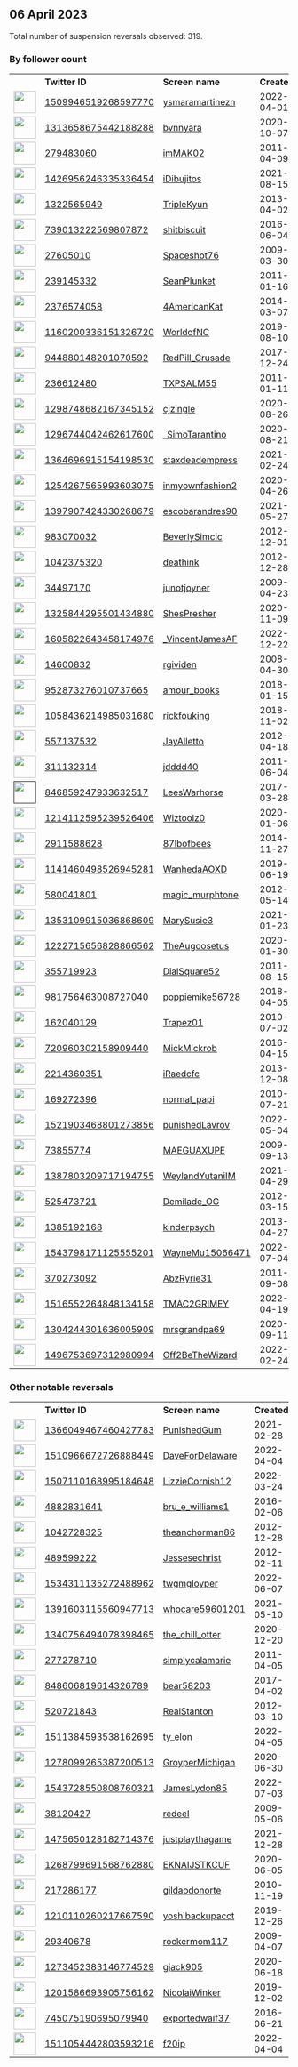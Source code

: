 
## 06 April 2023
Total number of suspension reversals observed: 319.

### By follower count
<table><tr><th></th><th align="left">Twitter ID</th><th align="left">Screen name</th>
<th align="left">Created</th><th align="left">Status</th><th align="left">Suspended</th><th align="left">Followers</th>
<tr><td><a href="https://pbs.twimg.com/profile_images/1643829537522823168/ggzCOh-b_normal.jpg"><img src="https://pbs.twimg.com/profile_images/1643829537522823168/ggzCOh-b_normal.jpg" width="40px" height="40px" align="center"/></a></td><td><a href="https://twitter.com/intent/user?user_id=1509946519268597770">1509946519268597770</a></td><td><a href="https://twitter.com/ysmaramartinezn">ysmaramartinezn</a></td><td>2022-04-01</td><td align="center"></td><td>2023-01-08</td><td>396182</td></tr>
<tr><td><a href="https://pbs.twimg.com/profile_images/1655678010941423617/end262TQ_normal.jpg"><img src="https://pbs.twimg.com/profile_images/1655678010941423617/end262TQ_normal.jpg" width="40px" height="40px" align="center"/></a></td><td><a href="https://twitter.com/intent/user?user_id=1313658675442188288">1313658675442188288</a></td><td><a href="https://twitter.com/bvnnyara">bvnnyara</a></td><td>2020-10-07</td><td align="center">🔒</td><td>2022-10-27</td><td>216423</td></tr>
<tr><td><a href="https://pbs.twimg.com/profile_images/1641490433237995521/yWEtxgLs_normal.jpg"><img src="https://pbs.twimg.com/profile_images/1641490433237995521/yWEtxgLs_normal.jpg" width="40px" height="40px" align="center"/></a></td><td><a href="https://twitter.com/intent/user?user_id=279483060">279483060</a></td><td><a href="https://twitter.com/imMAK02">imMAK02</a></td><td>2011-04-09</td><td align="center"></td><td></td><td>85589</td></tr>
<tr><td><a href="https://pbs.twimg.com/profile_images/1652733516122038274/sunV79mk_normal.jpg"><img src="https://pbs.twimg.com/profile_images/1652733516122038274/sunV79mk_normal.jpg" width="40px" height="40px" align="center"/></a></td><td><a href="https://twitter.com/intent/user?user_id=1426956246335336454">1426956246335336454</a></td><td><a href="https://twitter.com/iDibujitos">iDibujitos</a></td><td>2021-08-15</td><td align="center"></td><td></td><td>74488</td></tr>
<tr><td><a href="https://pbs.twimg.com/profile_images/1655486043955798017/xuzSpw1F_normal.jpg"><img src="https://pbs.twimg.com/profile_images/1655486043955798017/xuzSpw1F_normal.jpg" width="40px" height="40px" align="center"/></a></td><td><a href="https://twitter.com/intent/user?user_id=1322565949">1322565949</a></td><td><a href="https://twitter.com/TripleKyun">TripleKyun</a></td><td>2013-04-02</td><td align="center"></td><td>2023-03-20</td><td>62649</td></tr>
<tr><td><a href="https://pbs.twimg.com/profile_images/1475923391903318022/tIXscS95_normal.jpg"><img src="https://pbs.twimg.com/profile_images/1475923391903318022/tIXscS95_normal.jpg" width="40px" height="40px" align="center"/></a></td><td><a href="https://twitter.com/intent/user?user_id=739013222569807872">739013222569807872</a></td><td><a href="https://twitter.com/shitbiscuit">shitbiscuit</a></td><td>2016-06-04</td><td align="center"></td><td>2022-10-30</td><td>32435</td></tr>
<tr><td><a href="https://pbs.twimg.com/profile_images/1302096822144577537/K5vYKv7l_normal.jpg"><img src="https://pbs.twimg.com/profile_images/1302096822144577537/K5vYKv7l_normal.jpg" width="40px" height="40px" align="center"/></a></td><td><a href="https://twitter.com/intent/user?user_id=27605010">27605010</a></td><td><a href="https://twitter.com/Spaceshot76">Spaceshot76</a></td><td>2009-03-30</td><td align="center"></td><td></td><td>24035</td></tr>
<tr><td><a href="https://pbs.twimg.com/profile_images/1439760873073963017/I7T-7pm2_normal.jpg"><img src="https://pbs.twimg.com/profile_images/1439760873073963017/I7T-7pm2_normal.jpg" width="40px" height="40px" align="center"/></a></td><td><a href="https://twitter.com/intent/user?user_id=239145332">239145332</a></td><td><a href="https://twitter.com/SeanPlunket">SeanPlunket</a></td><td>2011-01-16</td><td align="center"></td><td>2023-04-03</td><td>23272</td></tr>
<tr><td><a href="https://pbs.twimg.com/profile_images/1650974239728730112/1mVY4hc5_normal.jpg"><img src="https://pbs.twimg.com/profile_images/1650974239728730112/1mVY4hc5_normal.jpg" width="40px" height="40px" align="center"/></a></td><td><a href="https://twitter.com/intent/user?user_id=2376574058">2376574058</a></td><td><a href="https://twitter.com/4AmericanKat">4AmericanKat</a></td><td>2014-03-07</td><td align="center"></td><td></td><td>22591</td></tr>
<tr><td><a href="https://pbs.twimg.com/profile_images/1643873779741782016/dON7UlXc_normal.jpg"><img src="https://pbs.twimg.com/profile_images/1643873779741782016/dON7UlXc_normal.jpg" width="40px" height="40px" align="center"/></a></td><td><a href="https://twitter.com/intent/user?user_id=1160200336151326720">1160200336151326720</a></td><td><a href="https://twitter.com/WorldofNC">WorldofNC</a></td><td>2019-08-10</td><td align="center"></td><td>2022-08-21</td><td>20816</td></tr>
<tr><td><a href="https://pbs.twimg.com/profile_images/1644029256467357697/NaqfCkuA_normal.jpg"><img src="https://pbs.twimg.com/profile_images/1644029256467357697/NaqfCkuA_normal.jpg" width="40px" height="40px" align="center"/></a></td><td><a href="https://twitter.com/intent/user?user_id=944880148201070592">944880148201070592</a></td><td><a href="https://twitter.com/RedPill_Crusade">RedPill_Crusade</a></td><td>2017-12-24</td><td align="center"></td><td></td><td>15681</td></tr>
<tr><td><a href="https://pbs.twimg.com/profile_images/1063449174547591171/X5JlfZeY_normal.jpg"><img src="https://pbs.twimg.com/profile_images/1063449174547591171/X5JlfZeY_normal.jpg" width="40px" height="40px" align="center"/></a></td><td><a href="https://twitter.com/intent/user?user_id=236612480">236612480</a></td><td><a href="https://twitter.com/TXPSALM55">TXPSALM55</a></td><td>2011-01-11</td><td align="center"></td><td></td><td>15240</td></tr>
<tr><td><a href="https://pbs.twimg.com/profile_images/1643884246367346688/m4NnpBYF_normal.jpg"><img src="https://pbs.twimg.com/profile_images/1643884246367346688/m4NnpBYF_normal.jpg" width="40px" height="40px" align="center"/></a></td><td><a href="https://twitter.com/intent/user?user_id=1298748682167345152">1298748682167345152</a></td><td><a href="https://twitter.com/cjzingle">cjzingle</a></td><td>2020-08-26</td><td align="center">🚫</td><td>2022-02-13</td><td>13502</td></tr>
<tr><td><a href="https://pbs.twimg.com/profile_images/1649154006000738308/kmXRB4WN_normal.jpg"><img src="https://pbs.twimg.com/profile_images/1649154006000738308/kmXRB4WN_normal.jpg" width="40px" height="40px" align="center"/></a></td><td><a href="https://twitter.com/intent/user?user_id=1296744042462617600">1296744042462617600</a></td><td><a href="https://twitter.com/_SimoTarantino">_SimoTarantino</a></td><td>2020-08-21</td><td align="center"></td><td></td><td>10990</td></tr>
<tr><td><a href="https://pbs.twimg.com/profile_images/1638939675216822272/u7YO0YkK_normal.jpg"><img src="https://pbs.twimg.com/profile_images/1638939675216822272/u7YO0YkK_normal.jpg" width="40px" height="40px" align="center"/></a></td><td><a href="https://twitter.com/intent/user?user_id=1364696915154198530">1364696915154198530</a></td><td><a href="https://twitter.com/staxdeadempress">staxdeadempress</a></td><td>2021-02-24</td><td align="center"></td><td>2023-03-15</td><td>10197</td></tr>
<tr><td><a href="https://pbs.twimg.com/profile_images/1343237770811158531/p8JZhQgs_normal.jpg"><img src="https://pbs.twimg.com/profile_images/1343237770811158531/p8JZhQgs_normal.jpg" width="40px" height="40px" align="center"/></a></td><td><a href="https://twitter.com/intent/user?user_id=1254267565993603075">1254267565993603075</a></td><td><a href="https://twitter.com/inmyownfashion2">inmyownfashion2</a></td><td>2020-04-26</td><td align="center"></td><td>2022-08-07</td><td>9997</td></tr>
<tr><td><a href="https://pbs.twimg.com/profile_images/1652690937519259649/6hQZfK1f_normal.jpg"><img src="https://pbs.twimg.com/profile_images/1652690937519259649/6hQZfK1f_normal.jpg" width="40px" height="40px" align="center"/></a></td><td><a href="https://twitter.com/intent/user?user_id=1397907424330268679">1397907424330268679</a></td><td><a href="https://twitter.com/escobarandres90">escobarandres90</a></td><td>2021-05-27</td><td align="center"></td><td>2022-06-20</td><td>9660</td></tr>
<tr><td><a href="https://pbs.twimg.com/profile_images/1651607831546609664/cXqKGcm4_normal.jpg"><img src="https://pbs.twimg.com/profile_images/1651607831546609664/cXqKGcm4_normal.jpg" width="40px" height="40px" align="center"/></a></td><td><a href="https://twitter.com/intent/user?user_id=983070032">983070032</a></td><td><a href="https://twitter.com/BeverlySimcic">BeverlySimcic</a></td><td>2012-12-01</td><td align="center"></td><td></td><td>9543</td></tr>
<tr><td><a href="https://pbs.twimg.com/profile_images/1347701829589753856/itZO2YzE_normal.jpg"><img src="https://pbs.twimg.com/profile_images/1347701829589753856/itZO2YzE_normal.jpg" width="40px" height="40px" align="center"/></a></td><td><a href="https://twitter.com/intent/user?user_id=1042375320">1042375320</a></td><td><a href="https://twitter.com/deathink">deathink</a></td><td>2012-12-28</td><td align="center"></td><td></td><td>9435</td></tr>
<tr><td><a href="https://pbs.twimg.com/profile_images/1639033052792856577/iR6ndS96_normal.jpg"><img src="https://pbs.twimg.com/profile_images/1639033052792856577/iR6ndS96_normal.jpg" width="40px" height="40px" align="center"/></a></td><td><a href="https://twitter.com/intent/user?user_id=34497170">34497170</a></td><td><a href="https://twitter.com/junotjoyner">junotjoyner</a></td><td>2009-04-23</td><td align="center"></td><td>2023-04-03</td><td>8699</td></tr>
<tr><td><a href="https://pbs.twimg.com/profile_images/1652403274933256192/qdweemPW_normal.jpg"><img src="https://pbs.twimg.com/profile_images/1652403274933256192/qdweemPW_normal.jpg" width="40px" height="40px" align="center"/></a></td><td><a href="https://twitter.com/intent/user?user_id=1325844295501434880">1325844295501434880</a></td><td><a href="https://twitter.com/ShesPresher">ShesPresher</a></td><td>2020-11-09</td><td align="center"></td><td>2023-01-01</td><td>8505</td></tr>
<tr><td><a href="https://pbs.twimg.com/profile_images/1605850617091850240/C9N6qwaW_normal.jpg"><img src="https://pbs.twimg.com/profile_images/1605850617091850240/C9N6qwaW_normal.jpg" width="40px" height="40px" align="center"/></a></td><td><a href="https://twitter.com/intent/user?user_id=1605822643458174976">1605822643458174976</a></td><td><a href="https://twitter.com/_VincentJamesAF">_VincentJamesAF</a></td><td>2022-12-22</td><td align="center">🚫</td><td>2023-04-04</td><td>6636</td></tr>
<tr><td><a href="https://pbs.twimg.com/profile_images/351154575/band_0609_normal.jpg"><img src="https://pbs.twimg.com/profile_images/351154575/band_0609_normal.jpg" width="40px" height="40px" align="center"/></a></td><td><a href="https://twitter.com/intent/user?user_id=14600832">14600832</a></td><td><a href="https://twitter.com/rgividen">rgividen</a></td><td>2008-04-30</td><td align="center"></td><td></td><td>5941</td></tr>
<tr><td><a href="https://pbs.twimg.com/profile_images/1484468909893816321/rBWAoqec_normal.jpg"><img src="https://pbs.twimg.com/profile_images/1484468909893816321/rBWAoqec_normal.jpg" width="40px" height="40px" align="center"/></a></td><td><a href="https://twitter.com/intent/user?user_id=952873276010737665">952873276010737665</a></td><td><a href="https://twitter.com/amour_books">amour_books</a></td><td>2018-01-15</td><td align="center"></td><td>2022-08-04</td><td>5868</td></tr>
<tr><td><a href="https://pbs.twimg.com/profile_images/1643263703083524097/fruU5UpZ_normal.jpg"><img src="https://pbs.twimg.com/profile_images/1643263703083524097/fruU5UpZ_normal.jpg" width="40px" height="40px" align="center"/></a></td><td><a href="https://twitter.com/intent/user?user_id=1058436214985031680">1058436214985031680</a></td><td><a href="https://twitter.com/rickfouking">rickfouking</a></td><td>2018-11-02</td><td align="center"></td><td></td><td>5724</td></tr>
<tr><td><a href="https://pbs.twimg.com/profile_images/1652005891187589136/LcXEEwaV_normal.jpg"><img src="https://pbs.twimg.com/profile_images/1652005891187589136/LcXEEwaV_normal.jpg" width="40px" height="40px" align="center"/></a></td><td><a href="https://twitter.com/intent/user?user_id=557137532">557137532</a></td><td><a href="https://twitter.com/JayAlletto">JayAlletto</a></td><td>2012-04-18</td><td align="center"></td><td>2022-06-01</td><td>5695</td></tr>
<tr><td><a href="https://pbs.twimg.com/profile_images/1493172488078970882/Hc1Ae2Mx_normal.jpg"><img src="https://pbs.twimg.com/profile_images/1493172488078970882/Hc1Ae2Mx_normal.jpg" width="40px" height="40px" align="center"/></a></td><td><a href="https://twitter.com/intent/user?user_id=311132314">311132314</a></td><td><a href="https://twitter.com/jdddd40">jdddd40</a></td><td>2011-06-04</td><td align="center"></td><td>2023-02-04</td><td>5351</td></tr>
<tr><td><a href=""><img src="" width="40px" height="40px" align="center"/></a></td><td><a href="https://twitter.com/intent/user?user_id=846859247933632517">846859247933632517</a></td><td><a href="https://twitter.com/LeesWarhorse">LeesWarhorse</a></td><td>2017-03-28</td><td align="center"></td><td>2022-12-28</td><td>4913</td></tr>
<tr><td><a href="https://pbs.twimg.com/profile_images/1655876475684257792/mOAXbwnI_normal.jpg"><img src="https://pbs.twimg.com/profile_images/1655876475684257792/mOAXbwnI_normal.jpg" width="40px" height="40px" align="center"/></a></td><td><a href="https://twitter.com/intent/user?user_id=1214112595239526406">1214112595239526406</a></td><td><a href="https://twitter.com/Wiztoolz0">Wiztoolz0</a></td><td>2020-01-06</td><td align="center"></td><td>2022-07-28</td><td>4862</td></tr>
<tr><td><a href="https://pbs.twimg.com/profile_images/1330743764676009984/cypq1vMs_normal.jpg"><img src="https://pbs.twimg.com/profile_images/1330743764676009984/cypq1vMs_normal.jpg" width="40px" height="40px" align="center"/></a></td><td><a href="https://twitter.com/intent/user?user_id=2911588628">2911588628</a></td><td><a href="https://twitter.com/87lbofbees">87lbofbees</a></td><td>2014-11-27</td><td align="center"></td><td>2022-12-28</td><td>4225</td></tr>
<tr><td><a href="https://pbs.twimg.com/profile_images/1650743149717848066/YG1vEeJ-_normal.jpg"><img src="https://pbs.twimg.com/profile_images/1650743149717848066/YG1vEeJ-_normal.jpg" width="40px" height="40px" align="center"/></a></td><td><a href="https://twitter.com/intent/user?user_id=1141460498526945281">1141460498526945281</a></td><td><a href="https://twitter.com/WanhedaAOXD">WanhedaAOXD</a></td><td>2019-06-19</td><td align="center"></td><td>2023-03-11</td><td>3784</td></tr>
<tr><td><a href="https://pbs.twimg.com/profile_images/1061365193605894144/2RK3fmH7_normal.jpg"><img src="https://pbs.twimg.com/profile_images/1061365193605894144/2RK3fmH7_normal.jpg" width="40px" height="40px" align="center"/></a></td><td><a href="https://twitter.com/intent/user?user_id=580041801">580041801</a></td><td><a href="https://twitter.com/magic_murphtone">magic_murphtone</a></td><td>2012-05-14</td><td align="center"></td><td></td><td>3349</td></tr>
<tr><td><a href="https://pbs.twimg.com/profile_images/1364427289342087174/yOJ1jNFk_normal.jpg"><img src="https://pbs.twimg.com/profile_images/1364427289342087174/yOJ1jNFk_normal.jpg" width="40px" height="40px" align="center"/></a></td><td><a href="https://twitter.com/intent/user?user_id=1353109915036868609">1353109915036868609</a></td><td><a href="https://twitter.com/MarySusie3">MarySusie3</a></td><td>2021-01-23</td><td align="center"></td><td>2022-05-25</td><td>3279</td></tr>
<tr><td><a href="https://pbs.twimg.com/profile_images/1342611759954337792/NZvJ4GgY_normal.jpg"><img src="https://pbs.twimg.com/profile_images/1342611759954337792/NZvJ4GgY_normal.jpg" width="40px" height="40px" align="center"/></a></td><td><a href="https://twitter.com/intent/user?user_id=1222715656828866562">1222715656828866562</a></td><td><a href="https://twitter.com/TheAugoosetus">TheAugoosetus</a></td><td>2020-01-30</td><td align="center"></td><td></td><td>3144</td></tr>
<tr><td><a href="https://pbs.twimg.com/profile_images/1455205829246808065/4nyVZ2qF_normal.png"><img src="https://pbs.twimg.com/profile_images/1455205829246808065/4nyVZ2qF_normal.png" width="40px" height="40px" align="center"/></a></td><td><a href="https://twitter.com/intent/user?user_id=355719923">355719923</a></td><td><a href="https://twitter.com/DialSquare52">DialSquare52</a></td><td>2011-08-15</td><td align="center"></td><td>2023-02-13</td><td>3045</td></tr>
<tr><td><a href="https://pbs.twimg.com/profile_images/983052963504578560/gGXZVVv3_normal.jpg"><img src="https://pbs.twimg.com/profile_images/983052963504578560/gGXZVVv3_normal.jpg" width="40px" height="40px" align="center"/></a></td><td><a href="https://twitter.com/intent/user?user_id=981756463008727040">981756463008727040</a></td><td><a href="https://twitter.com/poppiemike56728">poppiemike56728</a></td><td>2018-04-05</td><td align="center"></td><td>2022-10-29</td><td>2990</td></tr>
<tr><td><a href="https://pbs.twimg.com/profile_images/1264902960712159239/mDMnUb8X_normal.jpg"><img src="https://pbs.twimg.com/profile_images/1264902960712159239/mDMnUb8X_normal.jpg" width="40px" height="40px" align="center"/></a></td><td><a href="https://twitter.com/intent/user?user_id=162040129">162040129</a></td><td><a href="https://twitter.com/Trapez01">Trapez01</a></td><td>2010-07-02</td><td align="center"></td><td>2022-08-03</td><td>2827</td></tr>
<tr><td><a href="https://pbs.twimg.com/profile_images/1643114561329922048/Ia-Ugck-_normal.jpg"><img src="https://pbs.twimg.com/profile_images/1643114561329922048/Ia-Ugck-_normal.jpg" width="40px" height="40px" align="center"/></a></td><td><a href="https://twitter.com/intent/user?user_id=720960302158909440">720960302158909440</a></td><td><a href="https://twitter.com/MickMickrob">MickMickrob</a></td><td>2016-04-15</td><td align="center"></td><td>2022-08-20</td><td>2552</td></tr>
<tr><td><a href="https://pbs.twimg.com/profile_images/1654254639544430593/a3eogB9U_normal.jpg"><img src="https://pbs.twimg.com/profile_images/1654254639544430593/a3eogB9U_normal.jpg" width="40px" height="40px" align="center"/></a></td><td><a href="https://twitter.com/intent/user?user_id=2214360351">2214360351</a></td><td><a href="https://twitter.com/iRaedcfc">iRaedcfc</a></td><td>2013-12-08</td><td align="center">🔒</td><td>2023-02-06</td><td>2551</td></tr>
<tr><td><a href="https://pbs.twimg.com/profile_images/1643354361370648576/I_ATu7-f_normal.jpg"><img src="https://pbs.twimg.com/profile_images/1643354361370648576/I_ATu7-f_normal.jpg" width="40px" height="40px" align="center"/></a></td><td><a href="https://twitter.com/intent/user?user_id=169272396">169272396</a></td><td><a href="https://twitter.com/normal_papi">normal_papi</a></td><td>2010-07-21</td><td align="center"></td><td></td><td>2449</td></tr>
<tr><td><a href="https://pbs.twimg.com/profile_images/1654798298937696256/qlYZopK0_normal.jpg"><img src="https://pbs.twimg.com/profile_images/1654798298937696256/qlYZopK0_normal.jpg" width="40px" height="40px" align="center"/></a></td><td><a href="https://twitter.com/intent/user?user_id=1521903468801273856">1521903468801273856</a></td><td><a href="https://twitter.com/punishedLavrov">punishedLavrov</a></td><td>2022-05-04</td><td align="center"></td><td>2022-10-30</td><td>2301</td></tr>
<tr><td><a href="https://pbs.twimg.com/profile_images/1393217421369020417/SkuIm_1V_normal.jpg"><img src="https://pbs.twimg.com/profile_images/1393217421369020417/SkuIm_1V_normal.jpg" width="40px" height="40px" align="center"/></a></td><td><a href="https://twitter.com/intent/user?user_id=73855774">73855774</a></td><td><a href="https://twitter.com/MAEGUAXUPE">MAEGUAXUPE</a></td><td>2009-09-13</td><td align="center"></td><td>2022-10-18</td><td>2297</td></tr>
<tr><td><a href="https://pbs.twimg.com/profile_images/1655324296988831744/oQd7CJuX_normal.jpg"><img src="https://pbs.twimg.com/profile_images/1655324296988831744/oQd7CJuX_normal.jpg" width="40px" height="40px" align="center"/></a></td><td><a href="https://twitter.com/intent/user?user_id=1387803209717194755">1387803209717194755</a></td><td><a href="https://twitter.com/WeylandYutaniIM">WeylandYutaniIM</a></td><td>2021-04-29</td><td align="center"></td><td>2022-12-15</td><td>2255</td></tr>
<tr><td><a href="https://pbs.twimg.com/profile_images/1650451857527955459/blkymABs_normal.jpg"><img src="https://pbs.twimg.com/profile_images/1650451857527955459/blkymABs_normal.jpg" width="40px" height="40px" align="center"/></a></td><td><a href="https://twitter.com/intent/user?user_id=525473721">525473721</a></td><td><a href="https://twitter.com/Demilade_OG">Demilade_OG</a></td><td>2012-03-15</td><td align="center"></td><td>2023-02-05</td><td>2205</td></tr>
<tr><td><a href="https://pbs.twimg.com/profile_images/1647323385012056067/QAkY3wPq_normal.jpg"><img src="https://pbs.twimg.com/profile_images/1647323385012056067/QAkY3wPq_normal.jpg" width="40px" height="40px" align="center"/></a></td><td><a href="https://twitter.com/intent/user?user_id=1385192168">1385192168</a></td><td><a href="https://twitter.com/kinderpsych">kinderpsych</a></td><td>2013-04-27</td><td align="center"></td><td></td><td>2191</td></tr>
<tr><td><a href="https://pbs.twimg.com/profile_images/1548350645173751811/haLfVBRe_normal.jpg"><img src="https://pbs.twimg.com/profile_images/1548350645173751811/haLfVBRe_normal.jpg" width="40px" height="40px" align="center"/></a></td><td><a href="https://twitter.com/intent/user?user_id=1543798171125555201">1543798171125555201</a></td><td><a href="https://twitter.com/WayneMu15066471">WayneMu15066471</a></td><td>2022-07-04</td><td align="center"></td><td>2022-10-20</td><td>2113</td></tr>
<tr><td><a href="https://pbs.twimg.com/profile_images/1420835964608516101/wL0KArgg_normal.jpg"><img src="https://pbs.twimg.com/profile_images/1420835964608516101/wL0KArgg_normal.jpg" width="40px" height="40px" align="center"/></a></td><td><a href="https://twitter.com/intent/user?user_id=370273092">370273092</a></td><td><a href="https://twitter.com/AbzRyrie31">AbzRyrie31</a></td><td>2011-09-08</td><td align="center"></td><td></td><td>2110</td></tr>
<tr><td><a href="https://pbs.twimg.com/profile_images/1571651033423560704/cwOMDFne_normal.jpg"><img src="https://pbs.twimg.com/profile_images/1571651033423560704/cwOMDFne_normal.jpg" width="40px" height="40px" align="center"/></a></td><td><a href="https://twitter.com/intent/user?user_id=1516552264848134158">1516552264848134158</a></td><td><a href="https://twitter.com/TMAC2GRIMEY">TMAC2GRIMEY</a></td><td>2022-04-19</td><td align="center"></td><td>2022-09-23</td><td>2099</td></tr>
<tr><td><a href="https://pbs.twimg.com/profile_images/1653909382101434368/o77NL65q_normal.jpg"><img src="https://pbs.twimg.com/profile_images/1653909382101434368/o77NL65q_normal.jpg" width="40px" height="40px" align="center"/></a></td><td><a href="https://twitter.com/intent/user?user_id=1304244301636005909">1304244301636005909</a></td><td><a href="https://twitter.com/mrsgrandpa69">mrsgrandpa69</a></td><td>2020-09-11</td><td align="center"></td><td>2022-08-25</td><td>2060</td></tr>
<tr><td><a href="https://pbs.twimg.com/profile_images/1496761538404831232/D8rPJlUQ_normal.jpg"><img src="https://pbs.twimg.com/profile_images/1496761538404831232/D8rPJlUQ_normal.jpg" width="40px" height="40px" align="center"/></a></td><td><a href="https://twitter.com/intent/user?user_id=1496753697312980994">1496753697312980994</a></td><td><a href="https://twitter.com/Off2BeTheWizard">Off2BeTheWizard</a></td><td>2022-02-24</td><td align="center"></td><td>2022-04-04</td><td>2058</td></tr>
</table>

### Other notable reversals
<table><tr><th></th><th align="left">Twitter ID</th><th align="left">Screen name</th>
<th align="left">Created</th><th align="left">Status</th><th align="left">Suspended</th><th align="left">Followers</th>
<tr><td><a href="https://pbs.twimg.com/profile_images/1648867306573840384/X7wYWXU__normal.jpg"><img src="https://pbs.twimg.com/profile_images/1648867306573840384/X7wYWXU__normal.jpg" width="40px" height="40px" align="center"/></a></td><td><a href="https://twitter.com/intent/user?user_id=1366049467460427783">1366049467460427783</a></td><td><a href="https://twitter.com/PunishedGum">PunishedGum</a></td><td>2021-02-28</td><td align="center"></td><td>2022-10-19</td><td>798</td></tr>
<tr><td><a href="https://pbs.twimg.com/profile_images/1644345895616491520/K9j-YB1z_normal.jpg"><img src="https://pbs.twimg.com/profile_images/1644345895616491520/K9j-YB1z_normal.jpg" width="40px" height="40px" align="center"/></a></td><td><a href="https://twitter.com/intent/user?user_id=1510966672726888449">1510966672726888449</a></td><td><a href="https://twitter.com/DaveForDelaware">DaveForDelaware</a></td><td>2022-04-04</td><td align="center"></td><td>2022-06-28</td><td>1038</td></tr>
<tr><td><a href="https://pbs.twimg.com/profile_images/1507115641781854225/Xm4JdFPo_normal.png"><img src="https://pbs.twimg.com/profile_images/1507115641781854225/Xm4JdFPo_normal.png" width="40px" height="40px" align="center"/></a></td><td><a href="https://twitter.com/intent/user?user_id=1507110168995184648">1507110168995184648</a></td><td><a href="https://twitter.com/LizzieCornish12">LizzieCornish12</a></td><td>2022-03-24</td><td align="center"></td><td>2022-12-18</td><td>1002</td></tr>
<tr><td><a href="https://pbs.twimg.com/profile_images/1648565938390810624/qQ2hhamx_normal.jpg"><img src="https://pbs.twimg.com/profile_images/1648565938390810624/qQ2hhamx_normal.jpg" width="40px" height="40px" align="center"/></a></td><td><a href="https://twitter.com/intent/user?user_id=4882831641">4882831641</a></td><td><a href="https://twitter.com/bru_e_williams1">bru_e_williams1</a></td><td>2016-02-06</td><td align="center"></td><td>2022-12-21</td><td>606</td></tr>
<tr><td><a href="https://pbs.twimg.com/profile_images/3097474742/7e7a220b5b11a43c4b49d2f6cf532e3b_normal.jpeg"><img src="https://pbs.twimg.com/profile_images/3097474742/7e7a220b5b11a43c4b49d2f6cf532e3b_normal.jpeg" width="40px" height="40px" align="center"/></a></td><td><a href="https://twitter.com/intent/user?user_id=1042728325">1042728325</a></td><td><a href="https://twitter.com/theanchorman86">theanchorman86</a></td><td>2012-12-28</td><td align="center"></td><td>2022-12-29</td><td>76</td></tr>
<tr><td><a href="https://pbs.twimg.com/profile_images/1013310653166219265/LmBQdYVG_normal.jpg"><img src="https://pbs.twimg.com/profile_images/1013310653166219265/LmBQdYVG_normal.jpg" width="40px" height="40px" align="center"/></a></td><td><a href="https://twitter.com/intent/user?user_id=489599222">489599222</a></td><td><a href="https://twitter.com/Jessesechrist">Jessesechrist</a></td><td>2012-02-11</td><td align="center"></td><td>2022-10-30</td><td>81</td></tr>
<tr><td><a href="https://pbs.twimg.com/profile_images/1654957927491403776/iAaSBWoi_normal.jpg"><img src="https://pbs.twimg.com/profile_images/1654957927491403776/iAaSBWoi_normal.jpg" width="40px" height="40px" align="center"/></a></td><td><a href="https://twitter.com/intent/user?user_id=1534311135272488962">1534311135272488962</a></td><td><a href="https://twitter.com/twgmgloyper">twgmgloyper</a></td><td>2022-06-07</td><td align="center"></td><td>2022-10-30</td><td>105</td></tr>
<tr><td><a href="https://pbs.twimg.com/profile_images/1653115861782126621/hzUgkBIE_normal.jpg"><img src="https://pbs.twimg.com/profile_images/1653115861782126621/hzUgkBIE_normal.jpg" width="40px" height="40px" align="center"/></a></td><td><a href="https://twitter.com/intent/user?user_id=1391603115560947713">1391603115560947713</a></td><td><a href="https://twitter.com/whocare59601201">whocare59601201</a></td><td>2021-05-10</td><td align="center"></td><td>2022-08-23</td><td>183</td></tr>
<tr><td><a href="https://pbs.twimg.com/profile_images/1637499794682724355/gWV6lkwk_normal.jpg"><img src="https://pbs.twimg.com/profile_images/1637499794682724355/gWV6lkwk_normal.jpg" width="40px" height="40px" align="center"/></a></td><td><a href="https://twitter.com/intent/user?user_id=1340756494078398465">1340756494078398465</a></td><td><a href="https://twitter.com/the_chill_otter">the_chill_otter</a></td><td>2020-12-20</td><td align="center"></td><td>2023-03-25</td><td>523</td></tr>
<tr><td><a href="https://pbs.twimg.com/profile_images/1644756201236774912/pZx17ltG_normal.jpg"><img src="https://pbs.twimg.com/profile_images/1644756201236774912/pZx17ltG_normal.jpg" width="40px" height="40px" align="center"/></a></td><td><a href="https://twitter.com/intent/user?user_id=277278710">277278710</a></td><td><a href="https://twitter.com/simplycalamarie">simplycalamarie</a></td><td>2011-04-05</td><td align="center"></td><td>2023-03-25</td><td>158</td></tr>
<tr><td><a href="https://pbs.twimg.com/profile_images/1399982103136178180/2vj8XVVl_normal.jpg"><img src="https://pbs.twimg.com/profile_images/1399982103136178180/2vj8XVVl_normal.jpg" width="40px" height="40px" align="center"/></a></td><td><a href="https://twitter.com/intent/user?user_id=848606819614326789">848606819614326789</a></td><td><a href="https://twitter.com/bear58203">bear58203</a></td><td>2017-04-02</td><td align="center"></td><td>2022-08-22</td><td>1097</td></tr>
<tr><td><a href="https://pbs.twimg.com/profile_images/1241946818071498752/FXU84_cG_normal.jpg"><img src="https://pbs.twimg.com/profile_images/1241946818071498752/FXU84_cG_normal.jpg" width="40px" height="40px" align="center"/></a></td><td><a href="https://twitter.com/intent/user?user_id=520721843">520721843</a></td><td><a href="https://twitter.com/RealStanton">RealStanton</a></td><td>2012-03-10</td><td align="center"></td><td>2022-12-27</td><td>22</td></tr>
<tr><td><a href="https://pbs.twimg.com/profile_images/1511384843032145924/Uqk1fz8h_normal.jpg"><img src="https://pbs.twimg.com/profile_images/1511384843032145924/Uqk1fz8h_normal.jpg" width="40px" height="40px" align="center"/></a></td><td><a href="https://twitter.com/intent/user?user_id=1511384593538162695">1511384593538162695</a></td><td><a href="https://twitter.com/ty_elon">ty_elon</a></td><td>2022-04-05</td><td align="center"></td><td>2022-12-12</td><td>16</td></tr>
<tr><td><a href="https://pbs.twimg.com/profile_images/1510105631574921217/eDXAoUMy_normal.jpg"><img src="https://pbs.twimg.com/profile_images/1510105631574921217/eDXAoUMy_normal.jpg" width="40px" height="40px" align="center"/></a></td><td><a href="https://twitter.com/intent/user?user_id=1278099265387200513">1278099265387200513</a></td><td><a href="https://twitter.com/GroyperMichigan">GroyperMichigan</a></td><td>2020-06-30</td><td align="center"></td><td>2022-04-23</td><td>653</td></tr>
<tr><td><a href="https://pbs.twimg.com/profile_images/1545293307005190144/quOmO-7F_normal.jpg"><img src="https://pbs.twimg.com/profile_images/1545293307005190144/quOmO-7F_normal.jpg" width="40px" height="40px" align="center"/></a></td><td><a href="https://twitter.com/intent/user?user_id=1543728550808760321">1543728550808760321</a></td><td><a href="https://twitter.com/JamesLydon85">JamesLydon85</a></td><td>2022-07-03</td><td align="center"></td><td>2022-11-22</td><td>7</td></tr>
<tr><td><a href="https://pbs.twimg.com/profile_images/1647803556056137728/DlFjVlbt_normal.jpg"><img src="https://pbs.twimg.com/profile_images/1647803556056137728/DlFjVlbt_normal.jpg" width="40px" height="40px" align="center"/></a></td><td><a href="https://twitter.com/intent/user?user_id=38120427">38120427</a></td><td><a href="https://twitter.com/redeel">redeel</a></td><td>2009-05-06</td><td align="center"></td><td>2022-12-23</td><td>25</td></tr>
<tr><td><a href="https://pbs.twimg.com/profile_images/1643264314021748738/629PO83l_normal.jpg"><img src="https://pbs.twimg.com/profile_images/1643264314021748738/629PO83l_normal.jpg" width="40px" height="40px" align="center"/></a></td><td><a href="https://twitter.com/intent/user?user_id=1475650128182714376">1475650128182714376</a></td><td><a href="https://twitter.com/justplaythagame">justplaythagame</a></td><td>2021-12-28</td><td align="center"></td><td>2023-03-31</td><td>332</td></tr>
<tr><td><a href="https://pbs.twimg.com/profile_images/1643555762340515841/1bLy7CXa_normal.jpg"><img src="https://pbs.twimg.com/profile_images/1643555762340515841/1bLy7CXa_normal.jpg" width="40px" height="40px" align="center"/></a></td><td><a href="https://twitter.com/intent/user?user_id=1268799691568762880">1268799691568762880</a></td><td><a href="https://twitter.com/EKNAIJSTKCUF">EKNAIJSTKCUF</a></td><td>2020-06-05</td><td align="center">🔒</td><td>2022-12-05</td><td>81</td></tr>
<tr><td><a href="https://pbs.twimg.com/profile_images/1488268423792578560/Jxz9RiDe_normal.jpg"><img src="https://pbs.twimg.com/profile_images/1488268423792578560/Jxz9RiDe_normal.jpg" width="40px" height="40px" align="center"/></a></td><td><a href="https://twitter.com/intent/user?user_id=217286177">217286177</a></td><td><a href="https://twitter.com/gildaodonorte">gildaodonorte</a></td><td>2010-11-19</td><td align="center"></td><td>2022-12-27</td><td>131</td></tr>
<tr><td><a href="https://pbs.twimg.com/profile_images/1594363980796919809/hrCHEvI1_normal.jpg"><img src="https://pbs.twimg.com/profile_images/1594363980796919809/hrCHEvI1_normal.jpg" width="40px" height="40px" align="center"/></a></td><td><a href="https://twitter.com/intent/user?user_id=1210110260217667590">1210110260217667590</a></td><td><a href="https://twitter.com/yoshibackupacct">yoshibackupacct</a></td><td>2019-12-26</td><td align="center"></td><td>2022-12-01</td><td>731</td></tr>
<tr><td><a href="https://pbs.twimg.com/profile_images/1603841548101292034/y7plelqT_normal.jpg"><img src="https://pbs.twimg.com/profile_images/1603841548101292034/y7plelqT_normal.jpg" width="40px" height="40px" align="center"/></a></td><td><a href="https://twitter.com/intent/user?user_id=29340678">29340678</a></td><td><a href="https://twitter.com/rockermom117">rockermom117</a></td><td>2009-04-07</td><td align="center"></td><td>2023-03-23</td><td>35</td></tr>
<tr><td><a href="https://abs.twimg.com/sticky/default_profile_images/default_profile_normal.png"><img src="https://abs.twimg.com/sticky/default_profile_images/default_profile_normal.png" width="40px" height="40px" align="center"/></a></td><td><a href="https://twitter.com/intent/user?user_id=1273452383146774529">1273452383146774529</a></td><td><a href="https://twitter.com/gjack905">gjack905</a></td><td>2020-06-18</td><td align="center"></td><td>2023-02-01</td><td>1</td></tr>
<tr><td><a href="https://pbs.twimg.com/profile_images/1643977243788738560/MBKuungk_normal.jpg"><img src="https://pbs.twimg.com/profile_images/1643977243788738560/MBKuungk_normal.jpg" width="40px" height="40px" align="center"/></a></td><td><a href="https://twitter.com/intent/user?user_id=1201586693905756162">1201586693905756162</a></td><td><a href="https://twitter.com/NicolaiWinker">NicolaiWinker</a></td><td>2019-12-02</td><td align="center"></td><td>2022-09-21</td><td>404</td></tr>
<tr><td><a href="https://pbs.twimg.com/profile_images/1261848052450635777/x0GjywUg_normal.jpg"><img src="https://pbs.twimg.com/profile_images/1261848052450635777/x0GjywUg_normal.jpg" width="40px" height="40px" align="center"/></a></td><td><a href="https://twitter.com/intent/user?user_id=745075190695079940">745075190695079940</a></td><td><a href="https://twitter.com/exportedwaif37">exportedwaif37</a></td><td>2016-06-21</td><td align="center"></td><td>2022-10-30</td><td>150</td></tr>
<tr><td><a href="https://pbs.twimg.com/profile_images/1575708822051889153/rPd-RxqH_normal.png"><img src="https://pbs.twimg.com/profile_images/1575708822051889153/rPd-RxqH_normal.png" width="40px" height="40px" align="center"/></a></td><td><a href="https://twitter.com/intent/user?user_id=1511054442803593216">1511054442803593216</a></td><td><a href="https://twitter.com/f20ip">f20ip</a></td><td>2022-04-04</td><td align="center"></td><td>2022-11-23</td><td>12</td></tr>
</table>
